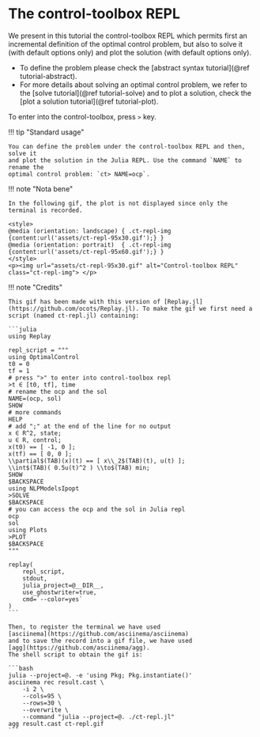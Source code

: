 # The control-toolbox REPL

We present in this tutorial the control-toolbox REPL which permits first an incremental 
definition of the optimal control problem, but also to solve it (with default options only) 
and plot the solution (with default options only). 

- To define the problem please check the [abstract syntax tutorial](@ref tutorial-abstract).
- For more details about solving an optimal control problem, we refer to the [solve tutorial](@ref tutorial-solve) and to plot a solution, check the [plot a solution tutorial](@ref tutorial-plot).

To enter into the control-toolbox, press `>` key.

!!! tip "Standard usage"

    You can define the problem under the control-toolbox REPL and then, solve it
    and plot the solution in the Julia REPL. Use the command `NAME` to rename the 
    optimal control problem: `ct> NAME=ocp`.

!!! note "Nota bene"

    In the following gif, the plot is not displayed since only the terminal is recorded.

```@raw html
<style>
@media (orientation: landscape) { .ct-repl-img {content:url('assets/ct-repl-95x30.gif');} }
@media (orientation: portrait)  { .ct-repl-img {content:url('assets/ct-repl-95x60.gif');} }
</style>
<p><img url="assets/ct-repl-95x30.gif" alt="Control-toolbox REPL" class="ct-repl-img"> </p>
```

!!! note "Credits"

    This gif has been made with this version of [Replay.jl](https://github.com/ocots/Replay.jl). To make the gif we first need a script (named ct-repl.jl) containing:

    ```julia
    using Replay

    repl_script = """
    using OptimalControl
    t0 = 0
    tf = 1
    # press ">" to enter into control-toolbox repl
    >t ∈ [t0, tf], time
    # rename the ocp and the sol 
    NAME=(ocp, sol)
    SHOW
    # more commands
    HELP
    # add ";" at the end of the line for no output
    x ∈ R^2, state;
    u ∈ R, control;
    x(t0) == [ -1, 0 ];
    x(tf) == [ 0, 0 ];
    \\partial$(TAB)(x)(t) == [ x\\_2$(TAB)(t), u(t) ];
    \\int$(TAB)( 0.5u(t)^2 ) \\to$(TAB) min;
    SHOW
    $BACKSPACE
    using NLPModelsIpopt
    >SOLVE
    $BACKSPACE
    # you can access the ocp and the sol in Julia repl
    ocp
    sol
    using Plots
    >PLOT
    $BACKSPACE
    """

    replay(
        repl_script, 
        stdout, 
        julia_project=@__DIR__, 
        use_ghostwriter=true, 
        cmd=`--color=yes`
    )
    ```

    Then, to register the terminal we have used 
    [asciinema](https://github.com/asciinema/asciinema) 
    and to save the record into a gif file, we have used 
    [agg](https://github.com/asciinema/agg). 
    The shell script to obtain the gif is:

    ```bash
    julia --project=@. -e 'using Pkg; Pkg.instantiate()'
    asciinema rec result.cast \
        -i 2 \
        --cols=95 \
        --rows=30 \
        --overwrite \
        --command "julia --project=@. ./ct-repl.jl"
    agg result.cast ct-repl.gif
    ```